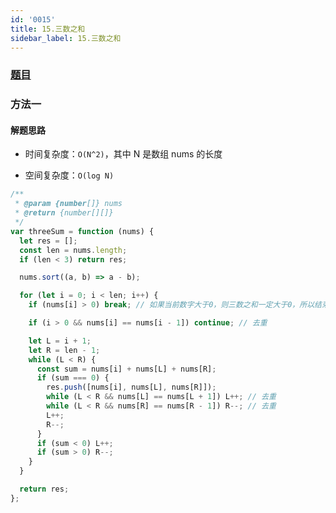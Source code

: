 ```yaml
---
id: '0015'
title: 15.三数之和
sidebar_label: 15.三数之和
---
```


### [题目](https://leetcode-cn.com/problems/3sum/)

### 方法一

#### 解题思路

- 时间复杂度：`O(N^2)`，其中 N 是数组 nums 的长度

- 空间复杂度：`O(log N)`

```js
/**
 * @param {number[]} nums
 * @return {number[][]}
 */
var threeSum = function (nums) {
  let res = [];
  const len = nums.length;
  if (len < 3) return res;

  nums.sort((a, b) => a - b);

  for (let i = 0; i < len; i++) {
    if (nums[i] > 0) break; // 如果当前数字大于0，则三数之和一定大于0，所以结束循环

    if (i > 0 && nums[i] == nums[i - 1]) continue; // 去重

    let L = i + 1;
    let R = len - 1;
    while (L < R) {
      const sum = nums[i] + nums[L] + nums[R];
      if (sum === 0) {
        res.push([nums[i], nums[L], nums[R]]);
        while (L < R && nums[L] == nums[L + 1]) L++; // 去重
        while (L < R && nums[R] == nums[R - 1]) R--; // 去重
        L++;
        R--;
      }
      if (sum < 0) L++;
      if (sum > 0) R--;
    }
  }

  return res;
};
```

